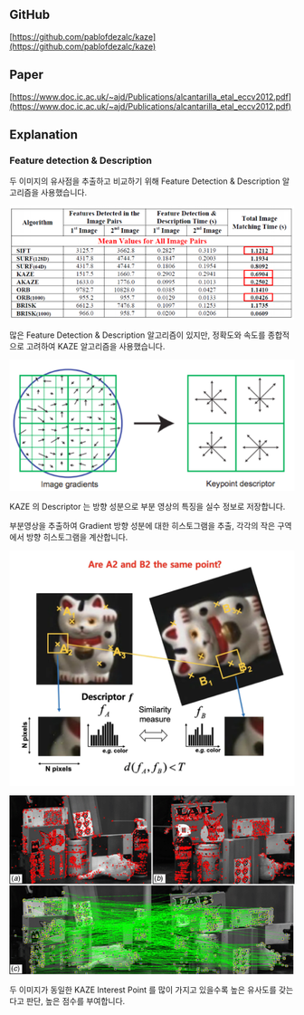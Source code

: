 
## GitHub

[https://github.com/pablofdezalc/kaze](https://github.com/pablofdezalc/kaze)

## Paper

[https://www.doc.ic.ac.uk/~ajd/Publications/alcantarilla_etal_eccv2012.pdf](https://www.doc.ic.ac.uk/~ajd/Publications/alcantarilla_etal_eccv2012.pdf)

## Explanation

### Feature detection & Description

두 이미지의 유사점을 추출하고 비교하기 위해 Feature Detection & Description 알고리즘을 사용했습니다.

![kaze-1](../exec_contents/kaze-1.png)

많은 Feature Detection & Description 알고리즘이 있지만, 정확도와 속도를 종합적으로 고려하여 KAZE 알고리즘을 사용했습니다.

![kaze-2](../exec_contents/kaze-2.png)

KAZE 의 Descriptor 는 방향 성분으로 부분 영상의 특징을 실수 정보로 저장합니다.

부분영상을 추출하여 Gradient 방향 성분에 대한 히스토그램을 추출, 각각의 작은 구역에서 방향 히스토그램을 계산합니다.

![kaze-3](../exec_contents/kaze-3.webp)

![kaze-4](../exec_contents/kaze-4.png)

두 이미지가 동일한 KAZE Interest Point 를 많이 가지고 있을수록 높은 유사도를 갖는다고 판단, 높은 점수를 부여합니다.